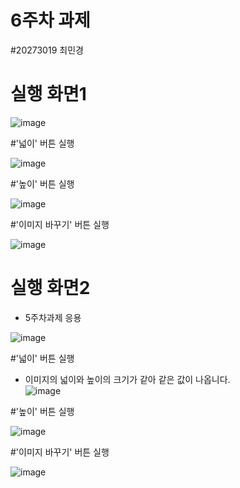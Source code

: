 # 6주차 과제

#20273019 최민경

# 실행 화면1</br>

![image](https://user-images.githubusercontent.com/80881753/136247960-a487e575-f3a4-4229-9733-1830fd5137a3.png)

#'넓이' 버튼 실행</br>

![image](https://user-images.githubusercontent.com/80881753/136248035-ac569103-31c6-4f54-b80b-6f299916818c.png)


#'높이' 버튼 실행</br>

![image](https://user-images.githubusercontent.com/80881753/136248098-45de7aeb-2220-49ab-85a6-0abd1a17edf8.png)

#'이미지 바꾸기' 버튼 실행</br>

![image](https://user-images.githubusercontent.com/80881753/136248265-f4a6adf3-7094-4c38-991a-d3ddd774cd71.png)



# 실행 화면2 </br>
- 5주차과제 응용</br>

![image](https://user-images.githubusercontent.com/80881753/136247479-02811f8b-2983-493b-b7ff-9c7bebdc0198.png)


#'넓이' 버튼 실행</br>
- 이미지의 넓이와 높이의 크기가 같아 같은 값이 나옵니다.</br>
![image](https://user-images.githubusercontent.com/80881753/136247572-bbd4461f-aaf8-4304-b1f9-15a4fd49ca77.png)


#'높이' 버튼 실행</br>

![image](https://user-images.githubusercontent.com/80881753/136247829-e73477d4-7cb8-4fd1-aedd-6b3fe9d72f35.png)

#'이미지 바꾸기' 버튼 실행</br>

![image](https://user-images.githubusercontent.com/80881753/136248473-aa9b6cd8-60d3-4f1e-9ac5-550bbf06fddb.png)


